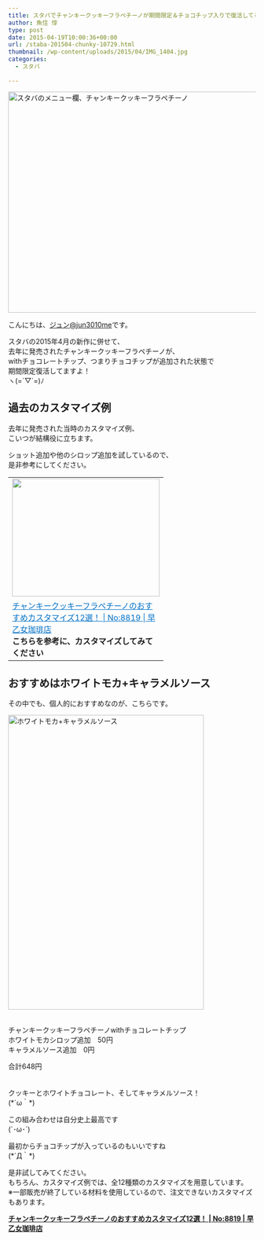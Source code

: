 ```yaml
---
title: スタバでチャンキークッキーフラペチーノが期間限定＆チョコチップ入りで復活してる！
author: 魚住 惇
type: post
date: 2015-04-19T10:00:36+00:00
url: /staba-201504-chunky-10729.html
thumbnail: /wp-content/uploads/2015/04/IMG_1404.jpg
categories:
  - スタバ

---
```

<img decoding="async" loading="lazy" src="/wp-content/uploads/2015/04/IMG_1404.jpg" alt="スタバのメニュー欄、チャンキークッキーフラペチーノ" title="IMG_1404.JPG" border="0" width="600" height="450" /><!--more-->

こんにちは、[ジュン@jun3010me][1]です。

スタバの2015年4月の新作に併せて、  
去年に発売されたチャンキークッキーフラペチーノが、  
withチョコレートチップ、つまりチョコチップが追加された状態で  
期間限定復活してますよ！  
ヽ(=´▽\`=)ﾉ

## 過去のカスタマイズ例

去年に発売された当時のカスタマイズ例、  
こいつが結構役に立ちます。

ショット追加や他のシロップ追加を試しているので、  
是非参考にしてください。

<table border="0">
  <tr>
    <td valign="top" width="300">
      <a href="http://jun3010.me/chunky-cookie-frap-osusume-customize-8819.html" target="_blank"><img decoding="async" loading="lazy" border="0" src="http://capture.heartrails.com/300x240/shadow?http://jun3010.me/chunky-cookie-frap-osusume-customize-8819.html" alt="" width="300" height="240" /></a>
    </td>
  </tr>
  
  <tr>
    <td valign="top">
      <a style="color:#0070C5;" href="http://jun3010.me/chunky-cookie-frap-osusume-customize-8819.html" target="_blank">チャンキークッキーフラペチーノのおすすめカスタマイズ12選！ | No:8819 | 早乙女珈琲店</a><a href="http://b.hatena.ne.jp/entry/http://jun3010.me/chunky-cookie-frap-osusume-customize-8819.html" target="_blank"><img decoding="async" border="0" src="http://b.hatena.ne.jp/entry/image/http://jun3010.me/chunky-cookie-frap-osusume-customize-8819.html" alt="" /></a><br /><strong>こちらを参考に、カスタマイズしてみてください</strong>
    </td>
  </tr>
</table>



## おすすめはホワイトモカ+キャラメルソース

その中でも、個人的におすすめなのが、こちらです。

<img decoding="async" loading="lazy" src="/wp-content/uploads/2015/04/DSC08562.jpg" alt="ホワイトモカ+キャラメルソース" title="DSC08562.JPG" border="0" width="398" height="600" /> 

<span class="b"><br /> チャンキークッキーフラペチーノwithチョコレートチップ<br /> ホワイトモカシロップ追加　50円<br /> キャラメルソース追加　0円</p> 

<p>
  合計648円<br /> </span><br /> <br /> クッキーとホワイトチョコレート、そしてキャラメルソース！<br /> (*´ω｀*)
</p>

<p>
  この組み合わせは自分史上最高です<br /> (`･ω･´)
</p>

<p>
  最初からチョコチップが入っているのもいいですね<br /> (*´Д｀*)
</p>

<p>
  是非試してみてください。<br /> もちろん、カスタマイズ例では、全12種類のカスタマイズを用意しています。<br /> ※一部販売が終了している材料を使用しているので、注文できないカスタマイズもあります。
</p>

<p>
  <b></p> 
  
  <p>
    <a href="http://jun3010.me/chunky-cookie-frap-osusume-customize-8819.html" target="_blank">チャンキークッキーフラペチーノのおすすめカスタマイズ12選！ | No:8819 | 早乙女珈琲店</a>
  </p>
  <p>
    </b>
  </p>

 [1]: https://twitter.com/jun3010me